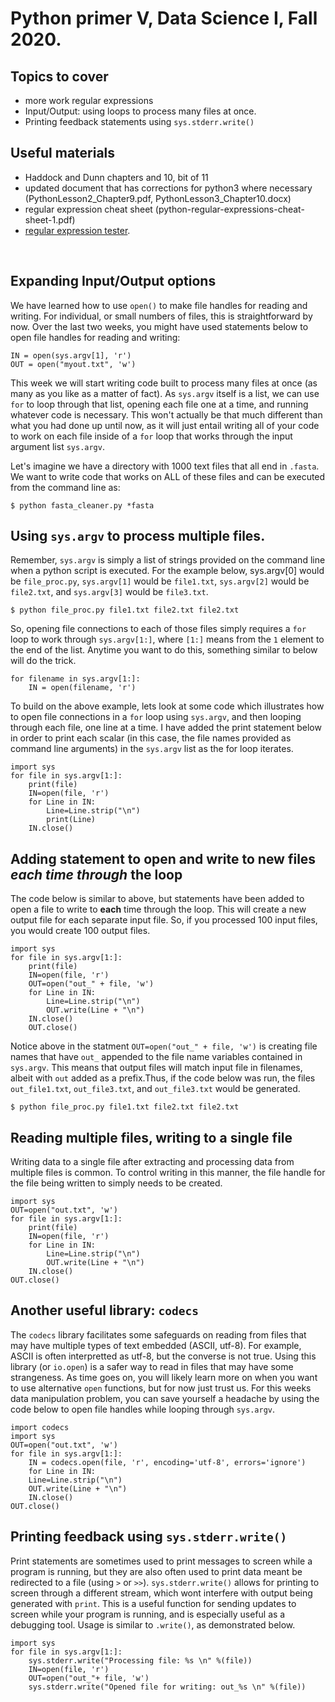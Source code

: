 # Python primer V, Data Science I, Fall 2020. 

## Topics to cover

- more work regular expressions
- Input/Output: using loops to process many files at once.
- Printing feedback statements using `sys.stderr.write()`

## Useful materials
- Haddock and Dunn chapters and 10, bit of 11 
- updated document that has corrections for python3 where necessary (PythonLesson2_Chapter9.pdf, PythonLesson3_Chapter10.docx)
- regular expression cheat sheet (python-regular-expressions-cheat-sheet-1.pdf)
- [regular expression tester](https://regex101.com).
<p>&nbsp;</p>

## Expanding Input/Output options

We have learned how to use `open()` to make file handles for reading and writing. For individual, or small numbers of files, this is straightforward by now. Over the last two weeks, you might have used statements below to open file handles for reading and writing:

    IN = open(sys.argv[1], 'r')
    OUT = open("myout.txt", 'w')

This week we will start writing code built to process many files at once (as many as you like as a matter of fact). As `sys.argv` itself is a list, we can use `for` to loop through that list, opening each file one at a time, and running whatever code is necessary. This won't actually be that much different than what you had done up until now, as it will just entail writing all of your code to work on each file inside of a `for` loop that works through the input argument list `sys.argv`.

Let's imagine we have a directory with 1000 text files that all end in `.fasta`. We want to write code that works on ALL of these files and can be executed from the command line as:

    $ python fasta_cleaner.py *fasta

## Using `sys.argv` to process multiple files.

Remember, `sys.argv` is simply a list of strings provided on the command line when a python script is executed. For the example below, sys.argv[0] would be `file_proc.py`, `sys.argv[1]` would be `file1.txt`, `sys.argv[2]` would be `file2.txt`, and `sys.argv[3]` would be `file3.txt`. 

    $ python file_proc.py file1.txt file2.txt file2.txt

So, opening file connections to each of those files simply requires a `for` loop to work through `sys.argv[1:]`, where `[1:]` means from the `1` element to the end of the list. Anytime you want to do this, something similar to below will do the trick.

    for filename in sys.argv[1:]:
        IN = open(filename, 'r')

To build on the above example, lets look at some  code which illustrates how to open file connections in a `for` loop using `sys.argv`, and then looping through each file, one line at a time. I have added the print statement below in order to print each scalar (in this case, the file names provided as command line arguments) in the `sys.argv` list as the for loop iterates.

    import sys
    for file in sys.argv[1:]:
	    print(file)
	    IN=open(file, 'r')
	    for Line in IN:
		    Line=Line.strip("\n")
		    print(Line)
	    IN.close()

## Adding statement to open and write to new files *each time through* the loop

The code below is similar to above, but statements have been added to open a file to write to **each** time through the loop. This will create a new output file for each separate input file. So, if you processed 100 input files, you would create 100 output files. 

    import sys
    for file in sys.argv[1:]:
        print(file)
        IN=open(file, 'r')
        OUT=open("out_" + file, 'w')
        for Line in IN:
            Line=Line.strip("\n")
            OUT.write(Line + "\n")
        IN.close()
        OUT.close()

Notice above in the statment `OUT=open("out_" + file, 'w')` is creating file names that have `out_` appended to the file name variables contained in `sys.argv`. This means that output files will match input file in filenames, albeit with `out` added as a prefix.Thus, if the code below was run, the files `out_file1.txt`, `out_file3.txt`, and `out_file3.txt` would be generated.

    $ python file_proc.py file1.txt file2.txt file2.txt

## Reading multiple files, writing to a single file

Writing data to a single file after extracting and processing data from multiple files is common. To control writing in this manner, the file handle for the file being written to simply needs to be created.

    import sys
    OUT=open("out.txt", 'w')
    for file in sys.argv[1:]:
	    print(file)
	    IN=open(file, 'r')
	    for Line in IN:
	    	Line=Line.strip("\n")
	    	OUT.write(Line + "\n")
	    IN.close()
    OUT.close()


## Another useful library: `codecs`

The `codecs` library facilitates some safeguards on reading from files that may have multiple types of text embedded (ASCII, utf-8). For example, ASCII is often interpretted as utf-8, but the converse is not true. Using this library (or `io.open`) is a safer way to read in files that may have some strangeness. As time goes on, you will likely learn more on when you want to use alternative `open` functions, but for now just trust us. For this weeks data manipulation problem, you can save yourself a headache by using the code below to open file handles while looping through `sys.argv`.

    import codecs
    import sys
    OUT=open("out.txt", 'w')
    for file in sys.argv[1:]:
	    IN = codecs.open(file, 'r', encoding='utf-8', errors='ignore')
	    for Line in IN:
		Line=Line.strip("\n")
		OUT.write(Line + "\n")
	    IN.close()
    OUT.close() 

## Printing feedback using `sys.stderr.write()`

Print statements are sometimes used to print messages to screen while a program is running, but they are also often used to print data meant be redirected to a file (using `>` or `>>`). `sys.stderr.write()` allows for printing to screen through a different stream, which wont interfere with output being generated with `print`. This is a useful function for sending updates to screen while your program is running, and is especially useful as a debugging tool. Usage is similar to `.write()`, as demonstrated below.

    import sys
    for file in sys.argv[1:]:
	    sys.stderr.write("Processing file: %s \n" %(file))
	    IN=open(file, 'r')
	    OUT=open("out_"+ file, 'w')
	    sys.stderr.write("Opened file for writing: out_%s \n" %(file))
